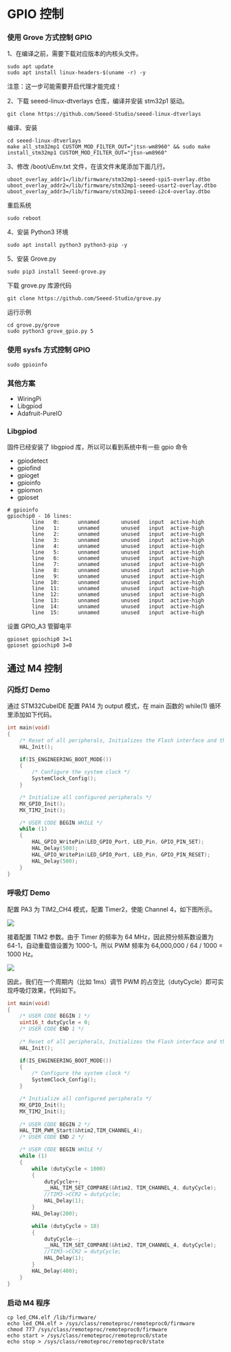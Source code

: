 # GPIO 控制



### 使用 Grove 方式控制 GPIO

1、在编译之前，需要下载对应版本的内核头文件。

```shell
sudo apt update
sudo apt install linux-headers-$(uname -r) -y
```

注意：这一步可能需要开启代理才能完成！

2、下载 seeed-linux-dtverlays 仓库，编译并安装 stm32p1 驱动。

```shell
git clone https://github.com/Seeed-Studio/seeed-linux-dtverlays
```

编译、安装

```shell
cd seeed-linux-dtverlays
make all_stm32mp1 CUSTOM_MOD_FILTER_OUT="jtsn-wm8960" && sudo make install_stm32mp1 CUSTOM_MOD_FILTER_OUT="jtsn-wm8960"
```

3、修改 /boot/uEnv.txt 文件，在该文件末尾添加下面几行。

```shell
uboot_overlay_addr1=/lib/firmware/stm32mp1-seeed-spi5-overlay.dtbo
uboot_overlay_addr2=/lib/firmware/stm32mp1-seeed-usart2-overlay.dtbo
uboot_overlay_addr3=/lib/firmware/stm32mp1-seeed-i2c4-overlay.dtbo
```

重启系统

```shell
sudo reboot
```

4、安装 Python3 环境

```shell
sudo apt install python3 python3-pip -y
```

5、安装 Grove.py

```shell
sudo pip3 install Seeed-grove.py
```

下载 grove.py 库源代码

```shell
git clone https://github.com/Seeed-Studio/grove.py
```

运行示例

```shell
cd grove.py/grove
sudo python3 grove_gpio.py 5
```





### 使用 sysfs 方式控制 GPIO

```shell
sudo gpioinfo
```





### 其他方案

- WiringPi
- Libgpiod
- Adafruit-PureIO



### Libgpiod

固件已经安装了 libgpiod 库，所以可以看到系统中有一些 gpio 命令

- gpiodetect
- gpiofind
- gpioget
- gpioinfo
- gpiomon
- gpioset



```shell
# gpioinfo 
gpiochip0 - 16 lines:
        line   0:      unnamed       unused   input  active-high 
        line   1:      unnamed       unused   input  active-high 
        line   2:      unnamed       unused   input  active-high 
        line   3:      unnamed       unused   input  active-high 
        line   4:      unnamed       unused   input  active-high 
        line   5:      unnamed       unused   input  active-high 
        line   6:      unnamed       unused   input  active-high 
        line   7:      unnamed       unused   input  active-high 
        line   8:      unnamed       unused   input  active-high 
        line   9:      unnamed       unused   input  active-high 
        line  10:      unnamed       unused   input  active-high 
        line  11:      unnamed       unused   input  active-high 
        line  12:      unnamed       unused   input  active-high 
        line  13:      unnamed       unused   input  active-high 
        line  14:      unnamed       unused   input  active-high 
        line  15:      unnamed       unused   input  active-high
```

设置 GPIO_A3 管脚电平

```shell
gpioset gpiochip0 3=1
gpioset gpiochip0 3=0
```





## 通过 M4 控制

### 闪烁灯 Demo

通过 STM32CubeIDE 配置 PA14 为 output 模式，在 main 函数的 while(1) 循环里添加如下代码。

```c
int main(void)
{
    /* Reset of all peripherals, Initializes the Flash interface and the Systick. */
    HAL_Init();

    if(IS_ENGINEERING_BOOT_MODE())
    {
        /* Configure the system clock */
        SystemClock_Config();
    }

    /* Initialize all configured peripherals */
    MX_GPIO_Init();
    MX_TIM2_Init();

    /* USER CODE BEGIN WHILE */
    while (1)
    {
	    HAL_GPIO_WritePin(LED_GPIO_Port, LED_Pin, GPIO_PIN_SET);
	    HAL_Delay(500);
	    HAL_GPIO_WritePin(LED_GPIO_Port, LED_Pin, GPIO_PIN_RESET);
	    HAL_Delay(500);
    }
}
```

### 呼吸灯 Demo

配置 PA3 为 TIM2_CH4 模式，配置 Timer2，使能 Channel 4，如下图所示。

![](../images/TIM2_Mode_and_Configuration.png)

接着配置 TIM2 参数。由于 Timer 的频率为 64 MHz，因此预分频系数设置为 64-1，自动重载值设置为 1000-1。所以 PWM 频率为 64,000,000 / 64 / 1000 = 1000 Hz。

![](../images/TIM2_Mode_and_Configuration2.png)

因此，我们在一个周期内（比如 1ms）调节 PWM 的占空比（dutyCycle）即可实现呼吸灯效果，代码如下。

```c
int main(void)
{
    /* USER CODE BEGIN 1 */
	uint16_t dutyCycle = 0;
    /* USER CODE END 1 */
    
    /* Reset of all peripherals, Initializes the Flash interface and the Systick. */
    HAL_Init();

    if(IS_ENGINEERING_BOOT_MODE())
    {
        /* Configure the system clock */
        SystemClock_Config();
    }

    /* Initialize all configured peripherals */
    MX_GPIO_Init();
    MX_TIM2_Init();
    
    /* USER CODE BEGIN 2 */
    HAL_TIM_PWM_Start(&htim2,TIM_CHANNEL_4);
    /* USER CODE END 2 */

    /* USER CODE BEGIN WHILE */
    while (1)
    {
	    while (dutyCycle < 1000)
	    {
		    dutyCycle++;
		    __HAL_TIM_SET_COMPARE(&htim2, TIM_CHANNEL_4, dutyCycle);
		    //TIM3->CCR2 = dutyCycle;
		    HAL_Delay(1);
	    }
	    HAL_Delay(200);

	    while (dutyCycle > 10)
	    {
		    dutyCycle--;
		    __HAL_TIM_SET_COMPARE(&htim2, TIM_CHANNEL_4, dutyCycle);
		    //TIM3->CCR2 = dutyCycle;
		    HAL_Delay(1);
	    }
	    HAL_Delay(400);
    }
}
```

### 启动 M4 程序

```shell
cp led_CM4.elf /lib/firmware/
echo led_CM4.elf > /sys/class/remoteproc/remoteproc0/firmware
chmod 777 /sys/class/remoteproc/remoteproc0/firmware
echo start > /sys/class/remoteproc/remoteproc0/state
echo stop > /sys/class/remoteproc/remoteproc0/state
```

